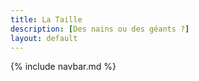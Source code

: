 ```yaml
---
title: La Taille
description: [Des nains ou des géants ?]
layout: default
---
```


{% include navbar.md %}
